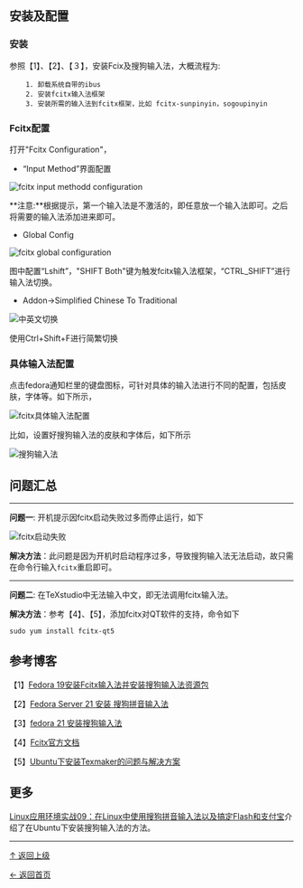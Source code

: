 

## 安装及配置
### 安装
参照【1】、【2】、【３】，安装Fcix及搜狗输入法，大概流程为:

        1. 卸载系统自带的ibus
        2. 安装fcitx输入法框架
        3. 安装所需的输入法到fcitx框架，比如 fcitx-sunpinyin，sogoupinyin


### Fcitx配置
打开"Fcitx Configuration"，

+ “Input Method”界面配置

![fcitx input methodd configuration](http://img.blog.csdn.net/20160205133656975)

**注意:**根据提示，第一个输入法是不激活的，即任意放一个输入法即可。之后将需要的输入法添加进来即可。

+ Global Config

![fcitx global configuration](http://img.blog.csdn.net/20160205140334411)

图中配置“Lshift”，"SHIFT Both"键为触发fcitx输入法框架，“CTRL_SHIFT”进行输入法切换。

+ Addon->Simplified Chinese To Traditional

![中英文切换](http://img.blog.csdn.net/20160205144349293)

使用Ctrl+Shift+F进行简繁切换


### 具体输入法配置
点击fedora通知栏里的键盘图标，可针对具体的输入法进行不同的配置，包括皮肤，字体等。如下所示，

![fcitx具体输入法配置](http://img.blog.csdn.net/20160205142508487)

比如，设置好搜狗输入法的皮肤和字体后，如下所示

![搜狗输入法](http://img.blog.csdn.net/20160205143255607)



## 问题汇总

---
**问题一**: 开机提示因fcitx启动失败过多而停止运行，如下

![fcitx启动失败](http://img.blog.csdn.net/20160131102523295)

**解决方法**：此问题是因为开机时启动程序过多，导致搜狗输入法无法启动，故只需在命令行输入`fcitx`重启即可。

---
**问题二**: 在TeXstudio中无法输入中文，即无法调用fcitx输入法。

**解决方法**：参考【4】、【5】，添加fcitx对QT软件的支持，命令如下

```
sudo yum install fcitx-qt5
```


## 参考博客
【1】[Fedora 19安装Fcitx输入法并安装搜狗输入法资源包](http://www.hiadmin.org/linux/fedora19-fcitx)

【2】[Fedora Server 21 安装 搜狗拼音输入法](http://www.cnblogs.com/mawanglin2008/p/4320669.html)

【3】[fedora 21 安装搜狗输入法 ](http://blog.csdn.net/wmzy1067111110/article/details/46605121)

【4】[Fcitx官方文档](https://wiki.archlinux.org/index.php/Fcitx_%28%E7%AE%80%E4%BD%93%E4%B8%AD%E6%96%87%29#fcitx-sogoupinyin_.E5.8D.A1.E6.AD.BB.E3.80.81.E8.81.94.E6.83.B3.E5.A4.B1.E8.B4.A5)

【5】[Ubuntu下安装Texmaker的问题与解决方案]( http://blog.csdn.net/bendanban/article/details/23336155 )


## 更多

[Linux应用环境实战09：在Linux中使用搜狗拼音输入法以及搞定Flash和支付宝](http://www.cnblogs.com/youxia/p/linux009.html)介绍了在Ubuntu下安装搜狗输入法的方法。


----
[↑ 返回上级](https://github.com/asin929/linux-software/blob/master/Office-Application/Office-Application.md)

[← 返回首页](https://github.com/asin929/linux-software)
